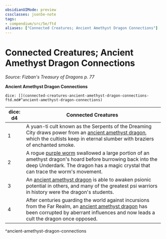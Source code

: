 ```yaml
---
obsidianUIMode: preview
cssclasses: json5e-note
tags:
- compendium/src/5e/ftd
aliases: ["Connected Creatures; Ancient Amethyst Dragon Connections"]
---
```

# Connected Creatures; Ancient Amethyst Dragon Connections
*Source: Fizban's Treasury of Dragons p. 77* 

**Ancient Amethyst Dragon Connections**

`dice: [](connected-creatures-ancient-amethyst-dragon-connections-ftd.md#^ancient-amethyst-dragon-connections)`

| dice: d4 | Connected Creatures |
|----------|---------------------|
| 1 | A yuan-ti cult known as the Serpents of the Dreaming City draws power from an [ancient amethyst dragon](/Systems/5e/bestiary/dragon/ancient-amethyst-dragon-ftd.md), which the cultists keep in eternal slumber with braziers of enchanted smoke. |
| 2 | A rogue [purple worm](/Systems/5e/bestiary/monstrosity/purple-worm.md) swallowed a large portion of an amethyst dragon's hoard before burrowing back into the deep Underdark. The dragon has a magic crystal that can trace the worm's movement. |
| 3 | An [ancient amethyst dragon](/Systems/5e/bestiary/dragon/ancient-amethyst-dragon-ftd.md) is able to awaken psionic potential in others, and many of the greatest psi warriors in history were the dragon's students. |
| 4 | After centuries guarding the world against incursions from the Far Realm, an [ancient amethyst dragon](/Systems/5e/bestiary/dragon/ancient-amethyst-dragon-ftd.md) has been corrupted by aberrant influences and now leads a cult the dragon once opposed. |
^ancient-amethyst-dragon-connections